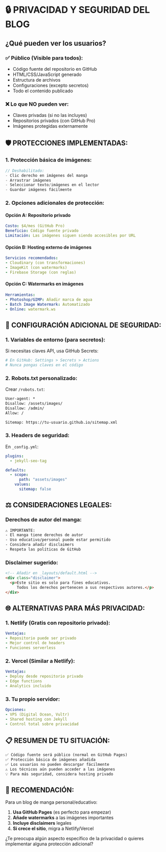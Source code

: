 # 🔒 PRIVACIDAD Y SEGURIDAD DEL BLOG

## ¿Qué pueden ver los usuarios?

### ✅ **Público (Visible para todos):**
- Código fuente del repositorio en GitHub
- HTML/CSS/JavaScript generado
- Estructura de archivos
- Configuraciones (excepto secretos)
- Todo el contenido publicado

### ❌ **Lo que NO pueden ver:**
- Claves privadas (si no las incluyes)
- Repositorios privados (con GitHub Pro)
- Imágenes protegidas externamente

## 🛡️ **PROTECCIONES IMPLEMENTADAS:**

### **1. Protección básica de imágenes:**
```javascript
// Deshabilitado:
- Clic derecho en imágenes del manga
- Arrastrar imágenes
- Seleccionar texto/imágenes en el lector
- Guardar imágenes fácilmente
```

### **2. Opciones adicionales de protección:**

#### **Opción A: Repositorio privado**
```yaml
Costo: $4/mes (GitHub Pro)
Beneficio: Código fuente privado
Limitación: Las imágenes siguen siendo accesibles por URL
```

#### **Opción B: Hosting externo de imágenes**
```yaml
Servicios recomendados:
- Cloudinary (con transformaciones)
- ImageKit (con watermarks)
- Firebase Storage (con reglas)
```

#### **Opción C: Watermarks en imágenes**
```yaml
Herramientas:
- Photoshop/GIMP: Añadir marca de agua
- Batch Image Watermark: Automatizado
- Online: watermark.ws
```

## 🔧 **CONFIGURACIÓN ADICIONAL DE SEGURIDAD:**

### **1. Variables de entorno (para secretos):**
Si necesitas claves API, usa GitHub Secrets:
```yaml
# En GitHub: Settings > Secrets > Actions
# Nunca pongas claves en el código
```

### **2. Robots.txt personalizado:**
Crear `/robots.txt`:
```txt
User-agent: *
Disallow: /assets/images/
Disallow: /admin/
Allow: /

Sitemap: https://tu-usuario.github.io/sitemap.xml
```

### **3. Headers de seguridad:**
En `_config.yml`:
```yaml
plugins:
  - jekyll-seo-tag

defaults:
  - scope:
      path: "assets/images"
    values:
      sitemap: false
```

## ⚖️ **CONSIDERACIONES LEGALES:**

### **Derechos de autor del manga:**
```txt
⚠️ IMPORTANTE:
- El manga tiene derechos de autor
- Uso educativo/personal puede estar permitido
- Considera añadir disclaimers
- Respeta las políticas de GitHub
```

### **Disclaimer sugerido:**
```html
<!-- Añadir en _layouts/default.html -->
<div class="disclaimer">
  <p>Este sitio es solo para fines educativos. 
     Todos los derechos pertenecen a sus respectivos autores.</p>
</div>
```

## 🌐 **ALTERNATIVAS PARA MÁS PRIVACIDAD:**

### **1. Netlify (Gratis con repositorio privado):**
```yaml
Ventajas:
- Repositorio puede ser privado
- Mejor control de headers
- Funciones serverless
```

### **2. Vercel (Similar a Netlify):**
```yaml
Ventajas:
- Deploy desde repositorio privado
- Edge functions
- Analytics incluido
```

### **3. Tu propio servidor:**
```yaml
Opciones:
- VPS (Digital Ocean, Vultr)
- Shared hosting con Jekyll
- Control total sobre privacidad
```

## 📋 **RESUMEN DE TU SITUACIÓN:**

```txt
✅ Código fuente será público (normal en GitHub Pages)
✅ Protección básica de imágenes añadida
✅ Los usuarios no pueden descargar fácilmente
⚠️ Los técnicos aún pueden acceder a las imágenes
💡 Para más seguridad, considera hosting privado
```

## 🚀 **RECOMENDACIÓN:**

Para un blog de manga personal/educativo:
1. **Usa GitHub Pages** (es perfecto para empezar)
2. **Añade watermarks** a las imágenes importantes
3. **Incluye disclaimers** legales
4. **Si crece el sitio**, migra a Netlify/Vercel

¿Te preocupa algún aspecto específico de la privacidad o quieres implementar alguna protección adicional?